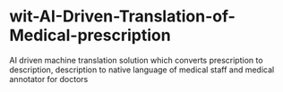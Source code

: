# wit-AI-Driven-Translation-of-Medical-prescription
AI driven machine translation solution which converts prescription to description, description to native language of medical staff and medical annotator for doctors
